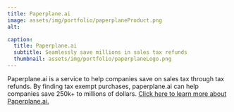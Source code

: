 ```yaml
---
title: Paperplane.ai
image: assets/img/portfolio/paperplaneProduct.png
alt:

caption:
  title: Paperplane.ai
  subtitle: Seamlessly save millions in sales tax refunds
  thumbnail: assets/img/portfolio/paperplaneLogo.png
---
```

Paperplane.ai is a service to help companies save on sales tax through tax refunds. By finding tax exempt purchases, paperplane.ai can help companies save 250k+ to millions of dollars. <a href = "https://paperplane.ai">Click here to learn more about Paperplane.ai.</a>
